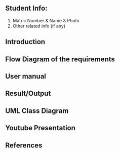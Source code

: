 ## Student Info:
1. Matric Number & Name & Photo
2. Other related info (if any)

## Introduction
## Flow Diagram of the requirements
## User manual
## Result/Output
## UML Class Diagram
## Youtube Presentation
## References
